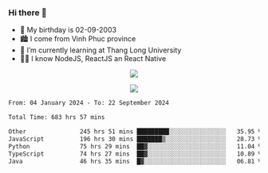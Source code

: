 ### Hi there 👋
- 🎂 My birthday is 02-09-2003
- 🏙️ I come from Vinh Phuc province
- 🌱 I’m currently learning at Thang Long University
- 🧑‍💻 I know NodeJS, ReactJS an React Native
<p align="center"><img src="https://github-readme-stats.vercel.app/api?username=tmquang0209&show_icons=true&theme=gradient"></p>
<p align="center"><img src="https://github-readme-stats.vercel.app/api/top-langs/?username=tmquang0209&hide=scss,css&langs_count=10"></p>
<!--START_SECTION:waka-->

```txt
From: 04 January 2024 - To: 22 September 2024

Total Time: 683 hrs 57 mins

Other               245 hrs 51 mins █████████░░░░░░░░░░░░░░░░   35.95 %
JavaScript          196 hrs 30 mins ███████▒░░░░░░░░░░░░░░░░░   28.73 %
Python              75 hrs 29 mins  ██▓░░░░░░░░░░░░░░░░░░░░░░   11.04 %
TypeScript          74 hrs 27 mins  ██▓░░░░░░░░░░░░░░░░░░░░░░   10.89 %
Java                46 hrs 35 mins  █▓░░░░░░░░░░░░░░░░░░░░░░░   06.81 %
```

<!--END_SECTION:waka-->
